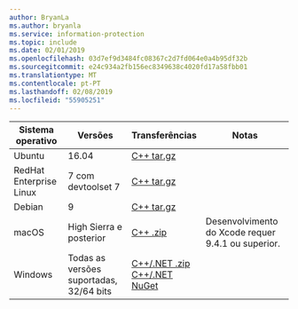 ```yaml
---
author: BryanLa
ms.author: bryanla
ms.service: information-protection
ms.topic: include
ms.date: 02/01/2019
ms.openlocfilehash: 03d7ef9d3484fc08367c2d7fd064e0a4b95df32b
ms.sourcegitcommit: e24c934a2fb156ec8349638c4020fd17a58fbb01
ms.translationtype: MT
ms.contentlocale: pt-PT
ms.lasthandoff: 02/08/2019
ms.locfileid: "55905251"
---
```

| Sistema operativo | Versões | Transferências | Notas |
|------------------|----------|----------|--------|
| Ubuntu  |  16.04 | [C++ tar.gz](https://aka.ms/mipsdkbinaries) | |
| RedHat Enterprise Linux | 7 com devtoolset 7 | [C++ tar.gz](https://aka.ms/mipsdkbinaries) | |
| Debian  | 9 | [C++ tar.gz](https://aka.ms/mipsdkbinaries) | |
| macOS   | High Sierra e posterior | [C++ .zip](https://aka.ms/mipsdkbinaries) | Desenvolvimento do Xcode requer 9.4.1 ou superior. |
| Windows | Todas as versões suportadas, 32/64 bits | [C++/.NET .zip](https://aka.ms/mipsdkbinaries)<br>[C++/.NET NuGet](https://www.nuget.org/packages?q=Microsoft.InformationProtection) | |

